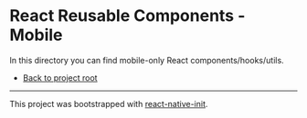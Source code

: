 # React Reusable Components - Mobile

In this directory you can find mobile-only React components/hooks/utils.

- [Back to project root](https://github.com/teamairship/react-reusable-components)

--------

This project was bootstrapped with [react-native-init](https://reactnative.dev/docs/environment-setup).
